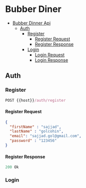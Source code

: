 # Bubber Diner

- [Bubber Dinner Api](#bubber-dinner-api)
  - [Auth](#auth)
    - [Register](#register)
      - [Register Request](#register-request)
      - [Register Response](#register-response)
    - [Login](#login)
      - [Login Request](#login-request)
      - [Login Response](#login-response)


## Auth

### Register
```js
POST {{host}}/auth/register
```

#### Register Request
```json
{
  "firstName" : "sajjad",
  "lastName" : "golcohin",
  "email": "sajjad.gol@gmail.com",
  "password" : "123456"
}
```
#### Register Response
```js
200 Ok
```

### Login